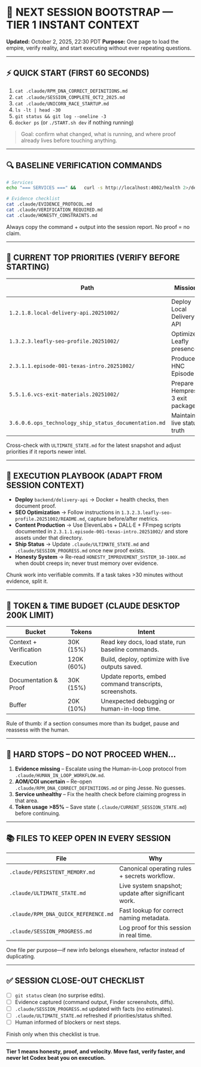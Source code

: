<!-- Optimized: 2025-10-02 -->
<!-- RPM: 3.6.0.6.ops_technology_ship_status_documentation -->
<!-- Session: Elephant Strategy Batch 1 -->

# 🚀 NEXT SESSION BOOTSTRAP — TIER 1 INSTANT CONTEXT
**Updated:** October 2, 2025, 22:30 PDT
**Purpose:** One page to load the empire, verify reality, and start executing without ever repeating questions.

---

## ⚡ QUICK START (FIRST 60 SECONDS)
1. `cat .claude/RPM_DNA_CORRECT_DEFINITIONS.md`
2. `cat .claude/SESSION_COMPLETE_OCT2_2025.md`
3. `cat .claude/UNICORN_RACE_STARTUP.md`
4. `ls -lt | head -30`
5. `git status && git log --oneline -3`
6. `docker ps` (or `./START.sh dev` if nothing running)

> Goal: confirm what changed, what is running, and where proof already lives before touching anything.

---

## 🔍 BASELINE VERIFICATION COMMANDS
```bash
# Services
echo "=== SERVICES ===" &&   curl -s http://localhost:4002/health 2>/dev/null || echo "reasoning-gateway DOWN" &&   curl -s http://localhost:3005/health 2>/dev/null || echo "integration-service DOWN" &&   curl -s http://localhost:4001/health 2>/dev/null || echo "voice-service DOWN"

# Evidence checklist
cat .claude/EVIDENCE_PROTOCOL.md
cat .claude/VERIFICATION_REQUIRED.md
cat .claude/HONESTY_CONSTRAINTS.md
```
Always copy the command + output into the session report. No proof = no claim.

---

## 🎯 CURRENT TOP PRIORITIES (VERIFY BEFORE STARTING)
| Path | Mission | Why it matters |
| --- | --- | --- |
| `1.2.1.8.local-delivery-api.20251002/` | Deploy Local Delivery API | +$15K-25K MRR once live. |
| `1.3.2.3.leafly-seo-profile.20251002/` | Optimize Leafly presence | +$10K MRR from organic conversion. |
| `2.3.1.1.episode-001-texas-intro.20251002/` | Produce HNC Episode 1 | +10K organic visitors/month. |
| `5.5.1.6.vcs-exit-materials.20251002/` | Prepare Hempress 3 exit package | Protect $100M+ crown-jewel exit. |
| `3.6.0.6.ops_technology_ship_status_documentation.md` | Maintain live status truth | Prevent stale context & lies. |

Cross-check with `ULTIMATE_STATE.md` for the latest snapshot and adjust priorities if it reports newer intel.

---

## 🧭 EXECUTION PLAYBOOK (ADAPT FROM SESSION CONTEXT)
- **Deploy** `backend/delivery-api` → Docker + health checks, then document proof. 
- **SEO Optimization** → Follow instructions in `1.3.2.3.leafly-seo-profile.20251002/README.md`, capture before/after metrics.
- **Content Production** → Use ElevenLabs + DALL·E + FFmpeg scripts documented in `2.3.1.1.episode-001-texas-intro.20251002/` and store assets under that directory.
- **Ship Status** → Update `.claude/ULTIMATE_STATE.md` and `.claude/SESSION_PROGRESS.md` once new proof exists.
- **Honesty System** → Re-read `HONESTY_IMPROVEMENT_SYSTEM_10-100X.md` when doubt creeps in; never trust memory over evidence.

Chunk work into verifiable commits. If a task takes >30 minutes without evidence, split it.

---

## 🧠 TOKEN & TIME BUDGET (CLAUDE DESKTOP 200K LIMIT)
| Bucket | Tokens | Intent |
| --- | --- | --- |
| Context + Verification | 30K (15%) | Read key docs, load state, run baseline commands. |
| Execution | 120K (60%) | Build, deploy, optimize with live outputs saved. |
| Documentation & Proof | 30K (15%) | Update reports, embed command transcripts, screenshots. |
| Buffer | 20K (10%) | Unexpected debugging or human-in-loop time. |

Rule of thumb: if a section consumes more than its budget, pause and reassess with the human.

---

## 🚫 HARD STOPS – DO NOT PROCEED WHEN…
1. **Evidence missing** – Escalate using the Human-in-Loop protocol from `.claude/HUMAN_IN_LOOP_WORKFLOW.md`.
2. **AOM/COI uncertain** – Re-open `.claude/RPM_DNA_CORRECT_DEFINITIONS.md` or ping Jesse. No guesses.
3. **Service unhealthy** – Fix the health check before claiming progress in that area.
4. **Token usage >85%** – Save state (`.claude/CURRENT_SESSION_STATE.md`) before continuing.

---

## 📚 FILES TO KEEP OPEN IN EVERY SESSION
| File | Why |
| --- | --- |
| `.claude/PERSISTENT_MEMORY.md` | Canonical operating rules + secrets workflow. |
| `.claude/ULTIMATE_STATE.md` | Live system snapshot; update after significant work. |
| `.claude/RPM_DNA_QUICK_REFERENCE.md` | Fast lookup for correct naming metadata. |
| `.claude/SESSION_PROGRESS.md` | Log proof for this session in real time. |

One file per purpose—if new info belongs elsewhere, refactor instead of duplicating.

---

## ✅ SESSION CLOSE-OUT CHECKLIST
- [ ] `git status` clean (no surprise edits).
- [ ] Evidence captured (command output, Finder screenshots, diffs).
- [ ] `.claude/SESSION_PROGRESS.md` updated with facts (no estimates).
- [ ] `.claude/ULTIMATE_STATE.md` refreshed if priorities/status shifted.
- [ ] Human informed of blockers or next steps.

Finish only when this checklist is true.

---

**Tier 1 means honesty, proof, and velocity. Move fast, verify faster, and never let Codex beat you on execution.**
